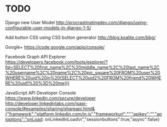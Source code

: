 TODO
=======

Django new User Model
http://procrastinatingdev.com/django/using-configurable-user-models-in-django-1-5/

Add button CSS using CSS button generator
http://blog.koalite.com/bbg/

Google+
https://code.google.com/apis/console/

Facebook Graph API Explorer
https://developers.facebook.com/tools/explorer/?fql=SELECT%20first_name%2C%20middle_name%2C%20last_name%2C%20username%2C%20name%2C%20pic_square%20FROM%20user%20WHERE%20uid%20in%20(SELECT%20uid2%20FROM%20friend%20WHERE%20uid1%20%3D%20me())

JavaScript API Developer Console
https://www.linkedin.com/secure/developer
http://developer.linkedinlabs.com/jsapi-console/#examples/sharing/shareapi.html&{"framework":"platform.linkedin.com/in.js","frameworkurl":"","apikey":"","apioptions":"onLoad: onLinkedInLoad\n","sessionbuttons":true,"async":false}

